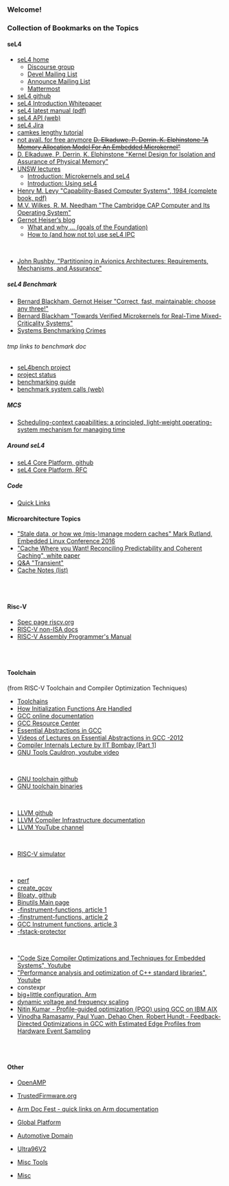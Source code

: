 ### Welcome!


### Collection of Bookmarks on the Topics


#### seL4

- [seL4 home](https://sel4.systems/)
    - [Discourse group](https://sel4.discourse.group/)
    - [Devel Mailing List](https://lists.sel4.systems/hyperkitty/list/devel@sel4.systems/)
    - [Announce Mailing List](https://lists.sel4.systems/hyperkitty/list/announce@sel4.systems/)
    - [Mattermost](https://mattermost.trustworthy.systems/)
- [seL4 github](https://github.com/seL4)
- [seL4 Introduction Whitepaper](https://sel4.systems/About/seL4-whitepaper.pdf)
- [seL4 latest manual (pdf)](https://sel4.systems/Info/Docs/seL4-manual-latest.pdf)
- [seL4 API (web)](https://docs.sel4.systems/projects/sel4/api-doc.html)
- [seL4 Jira](https://sel4.atlassian.net/jira/projects)
- [camkes lengthy tutorial](https://github.com/seL4/camkes-tool/blob/master/docs/index.md)
- [not avail. for free anymore ~~D. Elkaduwe, P. Derrin, K. Elphinstone "A Memory Allocation Model For An Embedded Microkernel"~~]()
- [D. Elkaduwe, P. Derrin, K. Elphinstone "Kernel Design for Isolation and Assurance of Physical
Memory"](https://www.researchgate.net/publication/234806293_Kernel_design_for_isolation_and_assurance_of_physical_memory)
- [UNSW lectures](https://www.cse.unsw.edu.au/~cs9242/21/lectures.shtml)
    - [Introduction: Microkernels and seL4](https://www.cse.unsw.edu.au/~cs9242/21/lectures/01a-intro.pdf)
    - [Introduction: Using seL4](https://www.cse.unsw.edu.au/~cs9242/21/lectures/01b-sel4.pdf)
- [Henry M. Levy "Capability-Based Computer Systems", 1984 (complete book, pdf) ](https://homes.cs.washington.edu/~levy/capabook/)
- [M.V. Wilkes, R. M. Needham "The Cambridge CAP Computer and Its Operating System"](https://citeseerx.ist.psu.edu/viewdoc/download?doi=10.1.1.85.4820&rep=rep1&type=pdf)
- [Gernot Heiser‘s blog](https://microkerneldude.wordpress.com/)
    - [What and why ... (goals of the Foundation)](https://microkerneldude.wordpress.com/2020/04/07/the-sel4-foundation-what-and-why/)
    - [How to (and how not to) use seL4 IPC](https://microkerneldude.wordpress.com/2019/03/07/how-to-and-how-not-to-use-sel4-ipc/)
<br>

- [John Rushby, "Partitioning in Avionics Architectures: Requirements, Mechanisms, and Assurance"](http://www.tc.faa.gov/its/worldpac/techrpt/ar99-58.pdf)


##### seL4 Benchmark

- [Bernard Blackham, Gernot Heiser "Correct, fast, maintainable: choose any three!"](https://www.researchgate.net/publication/254463663_Correct_fast_maintainable_choose_any_three)
- [Bernard Blackham "Towards Verified Microkernels for Real-Time Mixed-Criticality Systems"](https://unsworks.unsw.edu.au/fapi/datastream/unsworks:11615/SOURCE01?view=true)
- [Systems Benchmarking Crimes](https://www.cse.unsw.edu.au/~gernot/benchmarking-crimes.html)


###### tmp links to benchmark doc

   - [seL4bench project](https://docs.sel4.systems/projects/sel4bench/)
   - [project status](https://docs.sel4.systems/projects/sel4bench/status)
   - [benchmarking guide](https://docs.sel4.systems/projects/sel4-tutorials/benchmarking-guide.html)
   - [benchmark system calls (web)](https://docs.sel4.systems/projects/sel4/api-doc.html#benchmarking-system-calls)

##### MCS

   - [Scheduling-context capabilities: a principled, light-weight operating-system mechanism for managing time](https://trustworthy.systems/publications/csiro_full_text/Lyons_MAH_18.pdf)


##### Around seL4

- [seL4 Core Platform, github](https://github.com/BreakawayConsulting/sel4cp)
- [seL4 Core Platform, RFC](https://sel4.atlassian.net/browse/RFC-5)


##### Code

- [Quick Links](https://github.com/malus-brandywine/malus-brandywine/blob/master/quicklinks/quicklinks.md)


#### Microarchitecture Topics

   - ["Stale data, or how we (mis-)manage modern caches" Mark Rutland, Embedded Linux Conference 2016 ](http://events17.linuxfoundation.org/sites/events/files/slides/slides_17.pdf)
   - ["Cache Where you Want! Reconciling Predictability and Coherent Caching", white paper](https://arxiv.org/pdf/1909.05349.pdf)
   - [Q&A "Transient"](https://stackoverflow.com/questions/38636326/concept-and-advantages-of-transient-and-non-transient-memory-in-arm#comment64661366_38636326)
   - [Cache Notes (list)](https://github.com/malus-brandywine/malus-brandywine/blob/master/cache-notes/cache-notes.md)


</br></br>

#### Risc-V

   - [Spec page riscv.org](https://riscv.org/technical/specifications/)
   - [RISC-V non-ISA docs](https://github.com/riscv-non-isa)
   - [RISC-V Assembly Programmer's Manual](https://github.com/riscv-non-isa/riscv-asm-manual/blob/master/riscv-asm.md)

</br></br>

#### Toolchain
(from RISC-V Toolchain and Compiler Optimization Techniques)

   - [Toolchains](https://elinux.org/Toolchains)
   - [How Initialization Functions Are Handled](https://gcc.gnu.org/onlinedocs/gccint/Initialization.html)
   - [GCC online documentation](https://gcc.gnu.org/onlinedocs/)
   - [GCC Resource Center](https://www.cse.iitb.ac.in/grc/)
   - [Essential Abstractions in GCC](https://www.cse.iitb.ac.in/grc/index.php?page=gcc-pldi14-tut)
   - [Videos of Lectures on Essential Abstractions in GCC -2012](https://www.cse.iitb.ac.in/grc/index.php?page=videos)
   - [Compiler Internals Lecture by IIT Bombay [Part 1]](https://www.youtube.com/watch?v=IlovhbAI7Cw&list=PLy-CGmBdq2VGjl56cyaEjxcAMyAvUKbCz)
   - [GNU Tools Cauldron, youtube video](https://www.youtube.com/channel/UCQ4JGczdlU3ofHWf3NuCX8g/featured)

</br>

   - [GNU toolchain github](https://github.com/riscv-collab/riscv-gcc)
   - [GNU toolchain binaries](https://github.com/riscv-collab/riscv-gnu-toolchain)

</br>

   - [LLVM github](https://github.com/llvm/llvm-project)
   - [LLVM Compiler Infrastructure documentation](https://llvm.org/docs/)
   - [LLVM YouTube channel](https://www.youtube.com/channel/UCv2_41bSAa5Y_8BacJUZfjQ)

</br>

   - [RISC-V simulator](https://github.com/riscv-software-src/riscv-isa-sim)

</br>

   - [perf](https://perf.wiki.kernel.org/index.php/Main_Page)
   - [create_gcov](https://github.com/google/autofdo)
   - [Bloaty, github](https://github.com/google/bloaty)
   - [Binutils Main page](https://www.gnu.org/software/binutils/)
   - [-finstrument-functions, article 1](https://fekir.info/post/tracing-with-gcc/)
   - [-finstrument-functions, article 2](https://www.valtrix.in/programming/a-lightweight-function-profiler)
   - [GCC Instrument functions, article 3](https://developercommunity.visualstudio.com/t/192628900-pragma-optimize-off-is-not-working-as-ex/1091452)
   - [-fstack-protector](https://www.keil.com/support/man/docs/armclang_ref/armclang_ref_cjh1548250046139.htm)

</br>

   - ["Code Size Compiler Optimizations and Techniques for Embedded Systems", Youtube](https://www.youtube.com/watch?v=6IuDWfuMEno)
   - ["Performance analysis and optimization of C++ standard libraries", Youtube](https://www.youtube.com/watch?v=OTCp_AkAyRQ)
   - constexpr
   - [big+little configuration, Arm](https://www.arm.com/why-arm/technologies/big-little)
   - [dynamic voltage and frequency scaling](https://en.wikipedia.org/wiki/Dynamic_frequency_scaling)
   - [Nitin Kumar - Profile-guided optimization (PGO) using GCC on IBM AIX](https://developer.ibm.com/articles/gcc-profile-guided-optimization-to-accelerate-aix-applications/)
   - [Vinodha Ramasamy, Paul Yuan, Dehao Chen, Robert Hundt - Feedback-Directed Optimizations in GCC with Estimated Edge Profiles from Hardware Event Sampling](https://research.google/pubs/pub36576/)




</br></br>


#### Other


<!--- - [Gunyah Hypervisor](https://github.com/malus-brandywine/malus-brandywine/blob/master/gunyah/gunyah.md) --->

<!--- - [VirtIO](https://github.com/malus-brandywine/malus-brandywine/blob/master/virtio/virtio.md) --->
- [OpenAMP](https://github.com/malus-brandywine/malus-brandywine/blob/master/OpenAMP/OpenAMP.md)

- [TrustedFirmware.org](https://github.com/malus-brandywine/malus-brandywine/blob/master/trusted-firmware/trusted-firmware.md)
- [Arm Doc Fest - quick links on Arm documentation](https://github.com/malus-brandywine/malus-brandywine/blob/master/arm/doc.md)

- [Global Platform](https://github.com/malus-brandywine/malus-brandywine/blob/master/global-platform/global-platform.md)
- [Automotive Domain](https://github.com/malus-brandywine/malus-brandywine/blob/master/auto/auto.md)

- [Ultra96V2](https://github.com/malus-brandywine/malus-brandywine/blob/master/Ultra96V2/Ultra96V2.md)

- [Misc Tools](https://github.com/malus-brandywine/malus-brandywine/blob/master/tools/tools.md)

- [Misc](https://github.com/malus-brandywine/malus-brandywine/blob/master/misc/misc.md)



